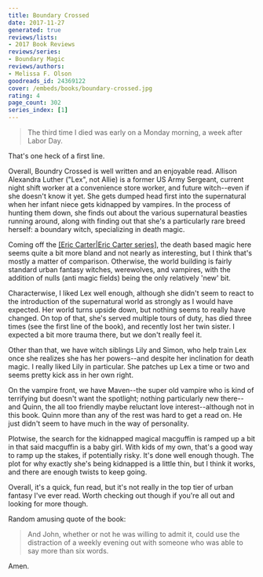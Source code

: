 ```yaml
---
title: Boundary Crossed
date: 2017-11-27
generated: true
reviews/lists:
- 2017 Book Reviews
reviews/series:
- Boundary Magic
reviews/authors:
- Melissa F. Olson
goodreads_id: 24369122
cover: /embeds/books/boundary-crossed.jpg
rating: 4
page_count: 302
series_index: [1]
---
```

> The third time I died was early on a Monday morning, a week after Labor Day.

That's one heck of a first line.  

<!--more-->

Overall, Boundry Crossed is well written and an enjoyable read. Allison Alexandra Luther ("Lex", not Allie) is a former US Army Sergeant, current night shift worker at a convenience store worker, and future witch--even if she doesn't know it yet. She gets dumped head first into the supernatural when her infant niece gets kidnapped by vampires. In the process of hunting them down, she finds out about the various supernatural beasties running around, along with finding out that she's a particularly rare breed herself: a boundary witch, specializing in death magic.  

Coming off the [[Eric Carter|Eric Carter series]](), the death based magic here seems quite a bit more bland and not nearly as interesting, but I think that's mostly a matter of comparison. Otherwise, the world building is fairly standard urban fantasy witches, werewolves, and vampires, with the addition of nulls (anti magic fields) being the only relatively 'new' bit.  

Characterwise, I liked Lex well enough, although she didn't seem to react to the introduction of the supernatural world as strongly as I would have expected. Her world turns upside down, but nothing seems to really have changed. On top of that, she's served multiple tours of duty, has died three times (see the first line of the book), and recently lost her twin sister. I expected a bit more trauma there, but we don't really feel it.  

Other than that, we have witch siblings Lily and Simon, who help train Lex once she realizes she has her powers--and despite her inclination for death magic. I really liked Lily in particular. She patches up Lex a time or two and seems pretty kick ass in her own right.  

On the vampire front, we have Maven--the super old vampire who is kind of terrifying but doesn't want the spotlight; nothing particularly new there--and Quinn, the all too friendly maybe reluctant love interest--although not in this book. Quinn more than any of the rest was hard to get a read on. He just didn't seem to have much in the way of personality.  

Plotwise, the search for the kidnapped magical macguffin is ramped up a bit in that said macguffin is a baby girl. With kids of my own, that's a good way to ramp up the stakes, if potentially risky. It's done well enough though. The plot for why exactly she's being kidnapped is a little thin, but I think it works, and there are enough twists to keep going.  

Overall, it's a quick, fun read, but it's not really in the top tier of urban fantasy I've ever read. Worth checking out though if you're all out and looking for more though.  

Random amusing quote of the book:  

> And John, whether or not he was willing to admit it, could use the distraction of a weekly evening out with someone who was able to say more than six words.

Amen.
